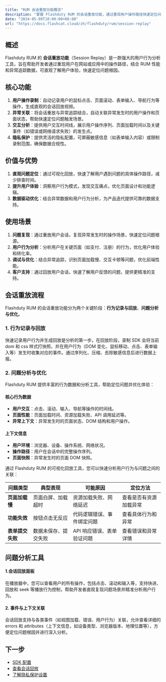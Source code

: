 ```yaml
---
title: "RUM 会话重放功能概览"
description: "掌握 Flashduty RUM 的会话重放功能，通过重现用户操作路径快速定位问题并优化用户体验。"
date: "2024-05-09T10:00:00+08:00"
url: "https://docs.flashcat.cloud/zh/flashduty/rum/session-replay"
---
```


## 概述

Flashduty RUM 的 **会话重放功能**（Session Replay）是一款强大的用户行为分析工具，旨在帮助开发者通过重现用户在网站或应用中的操作路径，结合 RUM 性能和异常追踪数据，可直观了解用户体验，快速定位问题根因。

## 核心功能

1. **用户操作录制**：自动记录用户的鼠标点击、页面滚动、表单输入、导航行为等操作，生成直观的会话回放视频。
2. **异常关联**：将会话重放与异常追踪结合，自动关联异常发生时的用户操作和页面状态，帮助快速定位问题触发场景。
3. **交互分析**：提供用户交互时间线，展示用户操作序列、页面加载时间以及关键事件（如错误或网络请求失败）的发生点。
4. **隐私保护**：提供灵活的隐私配置，可屏蔽敏感信息（如表单输入内容）或限制录制范围，确保数据合规性。

## 价值与优势

1. **直观问题定位**：通过可视化回放，快速了解用户遇到问题的具体操作路径，减少排查时间。
2. **提升用户体验**：洞察用户行为模式，发现交互痛点，优化页面设计和功能逻辑。
3. **数据驱动优化**：结合异常数据和用户行为分析，为产品迭代提供可靠的数据支持。

## 使用场景

1. **问题复现**：通过重放用户会话，复现异常发生时的操作场景，快速定位问题根源。
2. **用户行为分析**：分析用户在关键页面（如支付、注册）的行为，优化用户体验和转化率。
3. **调试与优化**：结合异常追踪，识别页面加载慢、交互卡顿等问题，优化前端性能。
4. **客户支持**：通过回放用户会话，快速了解用户反馈的问题，提供更精准的支持。

## 会话重放流程

Flashduty RUM 的会话重放功能分为两个关键阶段：**行为记录与回放**、**问题分析与优化**。

### 1. 行为记录与回放

快速记录用户行为并生成回放是分析的第一步。在回放阶段，录制 SDK 会将当前 dom 和 css 样式打快照，并在用户行为（DOM 变化、鼠标移动、点击、表单输入等）发生时收集对应的事件。通过序列化、压缩、去除敏感信息后进行数据上报。

### 2. 问题分析与优化

Flashduty RUM 提供丰富的行为数据和分析工具，帮助定位问题并优化体验：

#### 核心行为数据

- **用户交互**：点击、滚动、输入、导航等操作的时间线。
- **页面性能**：页面加载时间、资源加载失败、API 调用延迟等。
- **异常上下文**：异常发生时的页面状态、DOM 结构和用户操作。

#### 上下文信息

- **用户环境**：浏览器、设备、操作系统、网络状况。
- **操作路径**：用户在会话中的完整操作序列。
- **页面快照**：异常发生时的页面 DOM 快照。

通过 Flashduty RUM 的可视化回放工具，您可以快速分析用户行为与问题之间的关联：

| 问题类型         | 典型表现             | 可能原因                   | 定位方法               |
| ---------------- | -------------------- | -------------------------- | ---------------------- |
| **页面加载慢**   | 页面白屏、加载超时   | 资源加载失败、网络延迟     | 查看是否有资源加载异常 |
| **功能失效**     | 按钮点击无反应       | 代码逻辑错误、事件绑定问题 | 查看具体行为和异常     |
| **表单提交失败** | 数据未保存、提交失败 | API 响应错误、表单验证问题 | 查看错误和异常详情     |

## 问题分析工具

#### 1.会话回放面板

在播放器中，您可以查看用户的所有操作，包括点击、滚动和输入等，支持快进、回放和 seek 等播放行为控制，帮助开发者直观复现问题场景并精准分析用户行为。

#### 2. 事件与上下文关联

会话回放支持与各类事件（如视图加载、错误、用户行为）关联，允许查看详细的 errors 和 attributes（上下文信息，如设备类型、浏览器版本、地理位置等），方便定位问题根因并进行深入分析。

## 下一步

- [SDK 配置](https://docs.flashcat.cloud/zh/flashduty/rum/session-replay-config)
- [查看会话回放](https://docs.flashcat.cloud/zh/flashduty/rum/session-replay-explorer)
- [了解隐私保护设置](https://docs.flashcat.cloud/zh/flashduty/rum/privacy-settings)
